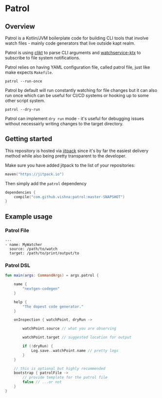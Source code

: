 # Patrol

## Overview

Patrol is a Kotlin/JVM boilerplate code for building CLI tools that involve watch files - mainly code generators that live outside kapt realm.

Patrol is using [clikt](https://ajalt.github.io/clikt/) to parse CLI arguments and [watchservice-ktx](https://github.com/vishna/watchservice-ktx) to subscribe to file system notifications.

Patrol relies on having YAML configuration file, called patrol file, just like make expects `Makefile`.

`patrol --run-once`

Patrol by default will run constantly watching for file changes but it can also run once which can be useful for CI/CD systems or hooking up to some other script system.

`patrol --dry-run`

Patrol can implement `dry run` mode - it's useful for debugging issues without necessairly writing changes to the target directory.

## Getting started

This repository is hosted via [jitpack](https://jitpack.io/) since it's by far the easiest delivery method while also being pretty transparent to the developer.

Make sure you have added jitpack to the list of your repositories:

```kotlin
maven("https://jitpack.io")
```

Then simply add the `patrol` dependency

```kotlin
dependencies {
    compile("com.github.vishna:patrol:master-SNAPSHOT")
}
```

## Example usage

### Patrol File

```
---
- name: MyWatcher
  source: /path/to/watch
  target: /path/to/print/output/to
```

### Patrol DSL

```kotlin
fun main(args: CommandArgs) = args.patrol {

    name {
        "nextgen-codegen"
    }

    help {
        "The dopest code generator."
    }

    onInspection { watchPoint, dryRun ->

        watchPoint.source // what you are observing

        watchPoint.target // suggested location for output

        if (!dryRun) {
            Log.save..watchPoint.name // pretty logs
        }
    }

    // this is optional but highly recommended
    bootstrap { patrolFile ->
        // provide template for the patrol file
        false // ...or not
    }
}
```